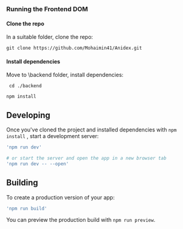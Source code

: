 ### Running the Frontend DOM

#### Clone the repo

In a suitable folder, clone the repo:

` git clone https://github.com/Mohaimin41/Anidex.git `

#### Install dependencies

Move to \\backend folder, install dependencies:

` cd ./backend`

` npm install `

## Developing

Once you've cloned the project and installed dependencies with `npm install` , start a development server:

```bash
'npm run dev'

# or start the server and open the app in a new browser tab
'npm run dev -- --open'
```

## Building

To create a production version of your app:

```bash
'npm run build'
```

You can preview the production build with `npm run preview`.

